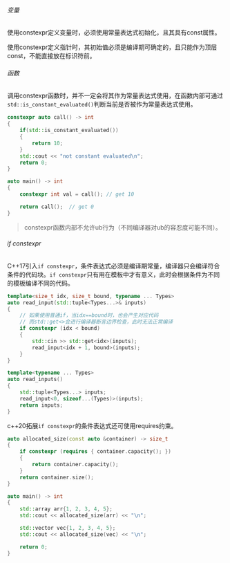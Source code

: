 ###### 变量

使用constexpr定义变量时，必须使用常量表达式初始化，且其具有const属性。

使用constexpr定义指针时，其初始值必须是编译期可确定的，且只能作为顶层const，不能直接放在标识符前。

###### 函数

调用constexpr函数时，并不一定会将其作为常量表达式使用，在函数内部可通过`std::is_constant_evaluated()`判断当前是否被作为常量表达式使用。

```cpp
constexpr auto call() -> int
{
    if(std::is_constant_evaluated())
    {
        return 10;
    }
    std::cout << "not constant evaluated\n";
    return 0;
}

auto main() -> int
{
    constexpr int val = call(); // get 10

    return call();  // get 0
}
```

>   constexpr函数内部不允许ub行为（不同编译器对ub的容忍度可能不同）。

###### if constexpr

C++17引入`if constexpr`，条件表达式必须是编译期常量，编译器只会编译符合条件的代码块。`if constexpr`只有用在模板中才有意义，此时会根据条件为不同的模板编译不同的代码。

```cpp
template<size_t idx, size_t bound, typename ... Types>
auto read_input(std::tuple<Types...>& inputs)
{
    // 如果使用普通if，当idx==bound时，也会产生对应代码
    // 而std::get<>会进行编译器断言边界检查，此时无法正常编译
	if constexpr (idx < bound)
	{
		std::cin >> std::get<idx>(inputs);
		read_input<idx + 1, bound>(inputs);
	}
}

template<typename ... Types>
auto read_inputs()
{
	std::tuple<Types...> inputs;
	read_input<0, sizeof...(Types)>(inputs);
	return inputs;
}
```

c++20拓展`if constexpr`的条件表达式还可使用requires约束。

```cpp
auto allocated_size(const auto &container) -> size_t
{
    if constexpr (requires { container.capacity(); })
    {
        return container.capacity();
    }
    return container.size();
}

auto main() -> int
{
    std::array arr{1, 2, 3, 4, 5};
    std::cout << allocated_size(arr) << "\n";

    std::vector vec{1, 2, 3, 4, 5};
    std::cout << allocated_size(vec) << "\n";

    return 0;
}
```





